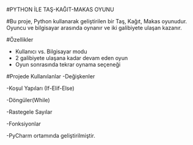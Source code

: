 #PYTHON İLE TAŞ-KAĞIT-MAKAS OYUNU

#Bu proje, Python kullanarak geliştirilen bir Taş, Kağıt, Makas oyunudur. Oyuncu ve bilgisayar arasında oynanır ve iki galibiyete ulaşan kazanır.

#Özellikler
- Kullanıcı vs. Bilgisayar modu
- 2 galibiyete ulaşana kadar devam eden oyun
- Oyun sonrasında tekrar oynama seçeneği

#Projede Kullanılanlar
-Değişkenler

-Koşul Yapıları (If-Elif-Else)

-Döngüler(While)

-Rastegele Sayılar

-Fonksiyonlar

-PyCharm ortamında geliştirilmiştir.

